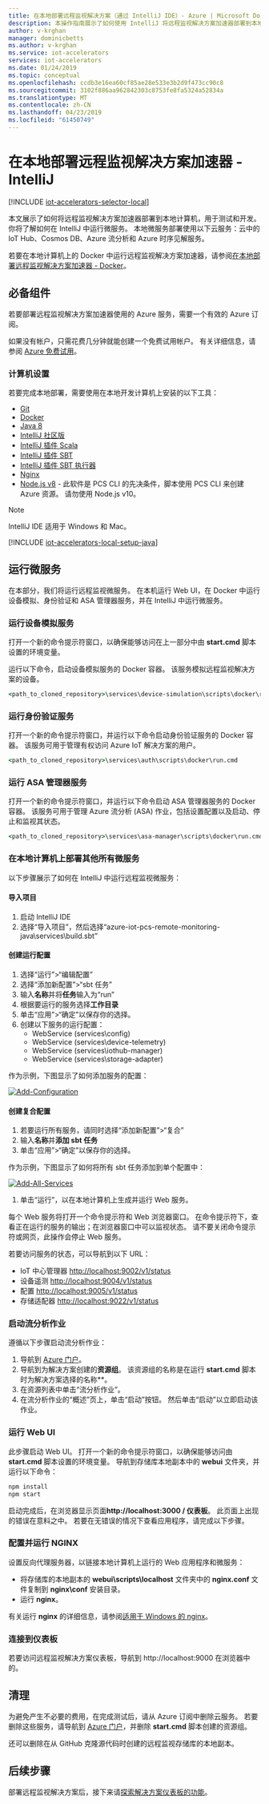 ```yaml
---
title: 在本地部署远程监视解决方案（通过 IntelliJ IDE）- Azure | Microsoft Docs
description: 本操作指南展示了如何使用 IntelliJ 将远程监视解决方案加速器部署到本地计算机，以用于测试和开发。
author: v-krghan
manager: dominicbetts
ms.author: v-krghan
ms.service: iot-accelerators
services: iot-accelerators
ms.date: 01/24/2019
ms.topic: conceptual
ms.openlocfilehash: ccdb3e16ea60cf85ae28e533e3b2d9f473cc90c8
ms.sourcegitcommit: 3102f886aa962842303c8753fe8fa5324a52834a
ms.translationtype: MT
ms.contentlocale: zh-CN
ms.lasthandoff: 04/23/2019
ms.locfileid: "61450749"
---
```

# <a name="deploy-the-remote-monitoring-solution-accelerator-locally---intellij"></a>在本地部署远程监视解决方案加速器 - IntelliJ

[!INCLUDE [iot-accelerators-selector-local](../../includes/iot-accelerators-selector-local.md)]

本文展示了如何将远程监视解决方案加速器部署到本地计算机，用于测试和开发。 你将了解如何在 IntelliJ 中运行微服务。 本地微服务部署使用以下云服务：云中的 IoT Hub、Cosmos DB、Azure 流分析和 Azure 时序见解服务。

若要在本地计算机上的 Docker 中运行远程监视解决方案加速器，请参阅[在本地部署远程监视解决方案加速器 - Docker](iot-accelerators-remote-monitoring-deploy-local-docker.md)。

## <a name="prerequisites"></a>必备组件

若要部署远程监视解决方案加速器使用的 Azure 服务，需要一个有效的 Azure 订阅。

如果没有帐户，只需花费几分钟就能创建一个免费试用帐户。 有关详细信息，请参阅 [Azure 免费试用](https://azure.microsoft.com/pricing/free-trial/)。

### <a name="machine-setup"></a>计算机设置

若要完成本地部署，需要使用在本地开发计算机上安装的以下工具：

* [Git](https://git-scm.com/)
* [Docker](https://www.docker.com)
* [Java 8](https://www.oracle.com/technetwork/java/javase/downloads/index.html)
* [IntelliJ 社区版](https://www.jetbrains.com/idea/download/)
* [IntelliJ 插件 Scala](https://plugins.jetbrains.com/plugin/1347-scala)
* [IntelliJ 插件 SBT](https://plugins.jetbrains.com/plugin/5007-sbt)
* [IntelliJ 插件 SBT 执行器](https://plugins.jetbrains.com/plugin/7247-sbt-executor)
* [Nginx](https://nginx.org/en/download.html)
* [Node.js v8](https://nodejs.org/) - 此软件是 PCS CLI 的先决条件，脚本使用 PCS CLI 来创建 Azure 资源。 请勿使用 Node.js v10。

> [!NOTE]
> IntelliJ IDE 适用于 Windows 和 Mac。

[!INCLUDE [iot-accelerators-local-setup-java](../../includes/iot-accelerators-local-setup-java.md)]

## <a name="run-the-microservices"></a>运行微服务

在本部分，我们将运行远程监视微服务。 在本机运行 Web UI，在 Docker 中运行设备模拟、身份验证和 ASA 管理器服务，并在 IntelliJ 中运行微服务。

### <a name="run-the-device-simulation-service"></a>运行设备模拟服务

打开一个新的命令提示符窗口，以确保能够访问在上一部分中由 **start.cmd** 脚本设置的环境变量。

运行以下命令，启动设备模拟服务的 Docker 容器。 该服务模拟远程监视解决方案的设备。

```cmd
<path_to_cloned_repository>\services\device-simulation\scripts\docker\run.cmd
```

### <a name="run-the-auth-service"></a>运行身份验证服务

打开一个新的命令提示符窗口，并运行以下命令启动身份验证服务的 Docker 容器。 该服务可用于管理有权访问 Azure IoT 解决方案的用户。

```cmd
<path_to_cloned_repository>\services\auth\scripts\docker\run.cmd
```

### <a name="run-the-asa-manager-service"></a>运行 ASA 管理器服务

打开一个新的命令提示符窗口，并运行以下命令启动 ASA 管理器服务的 Docker 容器。 该服务可用于管理 Azure 流分析 (ASA) 作业，包括设置配置以及启动、停止和监视其状态。

```cmd
<path_to_cloned_repository>\services\asa-manager\scripts\docker\run.cmd
```

### <a name="deploy-all-other-microservices-on-local-machine"></a>在本地计算机上部署其他所有微服务

以下步骤展示了如何在 IntelliJ 中运行远程监视微服务：

#### <a name="import-project"></a>导入项目

1. 启动 IntelliJ IDE
1. 选择“导入项目”，然后选择“azure-iot-pcs-remote-monitoring-java\services\build.sbt”

#### <a name="create-run-configurations"></a>创建运行配置

1. 选择“运行”>“编辑配置”
1. 选择“添加新配置”>“sbt 任务” 
1. 输入**名称**并将**任务**输入为“run” 
1. 根据要运行的服务选择**工作目录**
1. 单击“应用”>“确定”以保存你的选择。
1. 创建以下服务的运行配置：
    * WebService (services\config)
    * WebService (services\device-telemetry)
    * WebService (services\iothub-manager)
    * WebService (services\storage-adapter)

作为示例，下图显示了如何添加服务的配置：

[![Add-Configuration](./media/deploy-locally-intelliJ/run-configurations.png)](./media/deploy-locally-intelliJ/run-configurations.png#lightbox)


#### <a name="create-compound-configuration"></a>创建复合配置

1. 若要运行所有服务，请同时选择“添加新配置”>“复合”
1. 输入**名称**并**添加 sbt 任务**
1. 单击“应用”>“确定”以保存你的选择。

作为示例，下图显示了如何将所有 sbt 任务添加到单个配置中：


[![Add-All-Services](./media/deploy-locally-intelliJ/all-services.png)](./media/deploy-locally-intelliJ/all-services.png#lightbox)



1. 单击“运行”，以在本地计算机上生成并运行 Web 服务。

每个 Web 服务将打开一个命令提示符和 Web 浏览器窗口。 在命令提示符下，查看正在运行的服务的输出；在浏览器窗口中可以监视状态。 请不要关闭命令提示符或网页，此操作会停止 Web 服务。


若要访问服务的状态，可以导航到以下 URL：
* IoT 中心管理器 [http://localhost:9002/v1/status](http://localhost:9002/v1/status)
* 设备遥测 [http://localhost:9004/v1/status](http://localhost:9004/v1/status)
* 配置 [http://localhost:9005/v1/status](http://localhost:9005/v1/status)
* 存储适配器 [http://localhost:9022/v1/status](http://localhost:9022/v1/status)


### <a name="start-the-stream-analytics-job"></a>启动流分析作业

遵循以下步骤启动流分析作业：

1. 导航到 [Azure 门户](https://portal.azure.com)。
1. 导航到为解决方案创建的**资源组**。 该资源组的名称是在运行 **start.cmd** 脚本时为解决方案选择的名称**。
1. 在资源列表中单击“流分析作业”。
1. 在流分析作业的“概述”页上，单击“启动”按钮。 然后单击“启动”以立即启动该作业。

### <a name="run-the-web-ui"></a>运行 Web UI

此步骤启动 Web UI。 打开一个新的命令提示符窗口，以确保能够访问由 **start.cmd** 脚本设置的环境变量。 导航到存储库本地副本中的 **webui** 文件夹，并运行以下命令：

```cmd
npm install
npm start
```

启动完成后，在浏览器显示页面**http:\//localhost:3000 / 仪表板**。 此页面上出现的错误在意料之中。 若要在无错误的情况下查看应用程序，请完成以下步骤。

### <a name="configure-and-run-nginx"></a>配置并运行 NGINX

设置反向代理服务器，以链接本地计算机上运行的 Web 应用程序和微服务：

* 将存储库的本地副本的 **webui\scripts\localhost** 文件夹中的 **nginx.conf** 文件复制到 **nginx\conf** 安装目录。
* 运行 **nginx**。

有关运行 **nginx** 的详细信息，请参阅[适用于 Windows 的 nginx](https://nginx.org/en/docs/windows.html)。

### <a name="connect-to-the-dashboard"></a>连接到仪表板

若要访问远程监视解决方案仪表板，导航到 http:\//localhost:9000 在浏览器中的。

## <a name="clean-up"></a>清理

为避免产生不必要的费用，在完成测试后，请从 Azure 订阅中删除云服务。 若要删除这些服务，请导航到 [Azure 门户](https://ms.portal.azure.com)，并删除 **start.cmd** 脚本创建的资源组。

还可以删除在从 GitHub 克隆源代码时创建的远程监视存储库的本地副本。

## <a name="next-steps"></a>后续步骤

部署远程监视解决方案后，接下来请[探索解决方案仪表板的功能](quickstart-remote-monitoring-deploy.md)。

